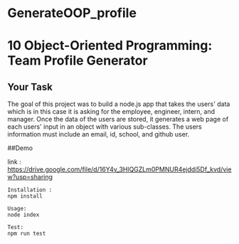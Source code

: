 # GenerateOOP_profile
# 10 Object-Oriented Programming: Team Profile Generator

## Your Task
The goal of this project was to build a node.js app that takes the users' data which is in this case it is asking for the employee, engineer, intern, and manager. Once the data of the users are stored, it generates a web page of each users' input in an object with various sub-classes. The users information must include an email, id, school, and github user.

##Demo

link : https://drive.google.com/file/d/16Y4v_3HlQGZLm0PMNUR4ejddi5Df_kvd/view?usp=sharing


```
Installation :
npm install

Usage: 
node index

Test: 
npm run test